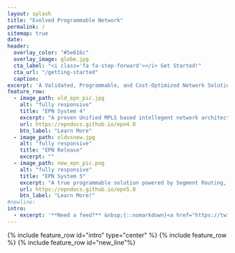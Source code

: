 ```yaml
---
layout: splash
title: "Evolved Programmable Network"
permalink: /
sitemap: true
date:
header:
  overlay_color: "#5e616c"
  overlay_image: globe.jpg
  cta_label: "<i class='fa fa-step-forward'></i> Get Started!"
  cta_url: "/getting-started"
  caption:
excerpt: 'A Validated, Programmable, and Cost-Optimized Network Solution<br/> Design Documents, Doployment Models, YANG Models and Configurations all @epndocs<br /><small>Current Release: 5.0<br><br>{::nomarkdown}<iframe style="display: inline-block;margin-left:85px" src="https://ghbtns.com/github-btn.html?user=epndocs&type=follow&size=large" frameborder="0" scrolling="0" width="260px" height="30px"></iframe>{:/nomarkdown}</small><br /><br />'
feature_row:
  - image_path: old_epn_pic.jpg
    alt: "fully responsive"
    title: "EPN System 4"
    excerpt: "A proven Unified MPLS based intellegent network architecture and solution for both fixed and mobile services"
    url: https://epndocs.github.io/epn4.0
    btn_label: "Learn More"
  - image_path: oldvsnew.jpg
    alt: "fully responsive"
    title: "EPN Release"
    excerpt: ""
  - image_path: new_epn_pic.png
    alt: "fully responsive"
    title: "EPN System 5"      
    excerpt: "A true programmable solution powered by Segment Routing, EVPN, XR Transport Controller, EPN Manager & Network Service Orchestrator"
    url: https://epndocs.github.io/epn5.0
    btn_label: "Learn More!"
#newline:
intro:
  - excerpt: '**Need a feed?** &nbsp;{::nomarkdown}<a href="https://twitter.com/epndocs" class="twitter-follow-button" data-show-count="false" data-size="large">Follow @xrdocs</a> <script>!function(d,s,id){var js,fjs=d.getElementsByTagName(s)[0],p=/^http:/.test(d.location)?"http":"https";if(!d.getElementById(id)){js=d.createElement(s);js.id=id;js.src=p+"://platform.twitter.com/widgets.js";fjs.parentNode.insertBefore(js,fjs);}}(document, "script", "twitter-wjs");</script>{:/nomarkdown}'
---
```


{% include feature_row id="intro" type="center" %}
{% include feature_row %}
{% include feature_row id="new_line"%}
